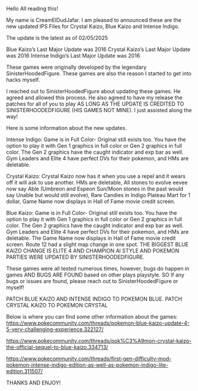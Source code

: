 Hello All reading this!

My name is CreamElDudJafar. I am pleased to announced these are the new updated IPS Files for Crystal Kaizo, Blue Kaizo and Intense Indigo. 

The update is the latest as of 02/05/2025

Blue Kaizo’s Last Major Update was 2016
Crystal Kaizo’s Last Major Update was 2016
Intense Indigo’s Last Major Update was 2016

These games were originally developed by the legendary SinisterHoodedFigure. These games are also the reason I started to get into hacks myself.

I reached out to SinisterHoodedFigure about updating these games. He agreed and allowed this process. He also agreed to have my release the patches for all of you to play AS LONG AS THE UPDATE IS CREDITED TO SINISTERHOODEDFIGURE (HIS GAMES NOT MINE). I just assisted along the way!

Here is some information about the new updates.

Intense Indigo: Game is in Full Color- Original still exists too. You have the option to play it with Gen 1 graphics in full color or Gen 2 graphics in full color. The Gen 2 graphics have the caught indicator and exp bar as well. Gym Leaders and Elite 4 have perfect DVs for their pokemon, and HMs are deletable.

Crystal Kaizo: Crystal Kaizo now has it when you use a repel and it wears off it will ask to use another. HMs are deletable, All stones to evolve eevee now say Able (Umbreon and Espeon Sun/Moon stones in the past would say Unable but would still evolve), Rare Candies in Indigo Plateau Mart for 1 dollar, Game Name now displays in Hall of Fame movie credit screen.

Blue Kaizo: Game is in Full Color- Original still exists too. You have the option to play it with Gen 1 graphics in full color or Gen 2 graphics in full color. The Gen 2 graphics have the caught indicator and exp bar as well. Gym Leaders and Elite 4 have perfect DVs for their pokemon, and HMs are deletable. The Game Name now displays in Hall of Fame movie credit screen. Route 12 had a slight map change in one spot. THE BIGGEST BLUE KAIZO CHANGE IS ELITE 4 AND CHAMPION AI STYLE AND POKEMON PARTIES WERE UPDATED BY SINISTERHOODEDFIGURE.

These games were all tested numerous times, however, bugs do happen in games AND BUGS ARE FOUND based on other plays playstyle. SO If any bugs or issues are found, please reach out to SinisterHoodedFigure or myself!

PATCH BLUE KAIZO AND INTENSE INDIGO TO POKEMON BLUE. PATCH CRYSTAL KAIZO TO POKEMON CRYSTAL

Below is where you can find some other information about the games:
https://www.pokecommunity.com/threads/pokemon-blue-kaizo-update-4-5-very-challenging-experience.322127/

https://www.pokecommunity.com/threads/pok%C3%A9mon-crystal-kaizo-the-official-sequel-to-blue-kaizo.334713/

https://www.pokecommunity.com/threads/first-gen-difficulty-mod-pokemon-intense-indigo-edition-as-well-as-pokemon-indigo-lite-edition.311507/


THANKS AND ENJOY!
